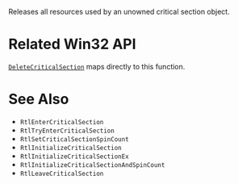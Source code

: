 Releases all resources used by an unowned critical section object.

# Related Win32 API
[`DeleteCriticalSection`](https://learn.microsoft.com/en-us/windows/win32/api/synchapi/nf-synchapi-deletecriticalsection) maps directly to this function.

# See Also
- `RtlEnterCriticalSection`
- `RtlTryEnterCriticalSection`
- `RtlSetCriticalSectionSpinCount`
- `RtlInitializeCriticalSection`
- `RtlInitializeCriticalSectionEx`
- `RtlInitializeCriticalSectionAndSpinCount`
- `RtlLeaveCriticalSection`
